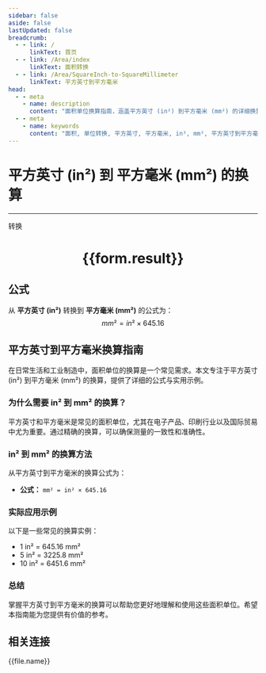 ```yaml
---
sidebar: false
aside: false
lastUpdated: false
breadcrumb:
  - - link: /
      linkText: 首页
  - - link: /Area/index
      linkText: 面积转换
  - - link: /Area/SquareInch-to-SquareMillimeter
      linkText: 平方英寸到平方毫米
head:
  - - meta
    - name: description
      content: "面积单位换算指南，涵盖平方英寸 (in²) 到平方毫米 (mm²) 的详细换算公式与说明。"
  - - meta
    - name: keywords
      content: "面积, 单位转换, 平方英寸, 平方毫米, in², mm², 平方英寸到平方毫米, 面积转换指南"
---
```

# 平方英寸 (in²) 到 平方毫米 (mm²) 的换算
---
<script setup>
import { onMounted, reactive, inject, ref } from 'vue'
import { NButton, NForm, NFormItem, NInput, NInputNumber, NSelect, NCard, useMessage,NGrid ,NGi } from 'naive-ui'
import { defineClientComponent } from 'vitepress'
import { Area } from '../../files';

const convert = inject('convert')

const form = reactive({
  number: null,
  result: '',
})

const convertHandler = () => {
  if (form.number !== null && !isNaN(form.number)) {
    const convertedValue = parseFloat(form.number) * 645.16
    form.result = `${form.number}in² = ${convertedValue.toFixed(2)}mm²`
  } else {
    form.result = '请输入有效的数值。'
  }
}
</script>

<n-form size="large" :model="form">
  <n-form-item label="平方英寸 (in²)">
    <n-input-number v-model:value="form.number" placeholder="输入平方英寸" style="width: 100%" />
  </n-form-item>
  <n-form-item>
    <n-button type="primary" @click="convertHandler" block>转换</n-button>
  </n-form-item>
</n-form>

<n-card  embedded :bordered="false" hoverable>
  <div  style="text-align:center">
    <h1>{{form.result}}</h1>
  </div>
</n-card>

## 公式

从 **平方英寸 (in²)** 转换到 **平方毫米 (mm²)** 的公式为：
$$ mm² = in² \times 645.16 $$

## 平方英寸到平方毫米换算指南

在日常生活和工业制造中，面积单位的换算是一个常见需求。本文专注于平方英寸 (in²) 到平方毫米 (mm²) 的换算，提供了详细的公式与实用示例。

### 为什么需要 in² 到 mm² 的换算？

平方英寸和平方毫米是常见的面积单位，尤其在电子产品、印刷行业以及国际贸易中尤为重要。通过精确的换算，可以确保测量的一致性和准确性。

### in² 到 mm² 的换算方法

从平方英寸到平方毫米的换算公式为：

- **公式：** `mm² = in² × 645.16`

### 实际应用示例

以下是一些常见的换算实例：

- 1 in² = 645.16 mm²
- 5 in² = 3225.8 mm²
- 10 in² = 6451.6 mm²

### 总结

掌握平方英寸到平方毫米的换算可以帮助您更好地理解和使用这些面积单位。希望本指南能为您提供有价值的参考。

## 相关连接
<n-grid x-gap="12" :cols="3">
  <n-gi v-for="(file, index) in Area" :key="index">
    <n-button
      text
      tag="a"
      :href="file.path"
      type="primary"
    >
      {{file.name}}
    </n-button>
  </n-gi>
</n-grid>